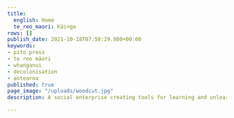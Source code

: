 ```yaml
---
title:
  english: Home
  te_reo_maori: Kāinga
rows: []
publish_date: 2021-10-18T07:50:29.000+00:00
keywords:
- pito press
- te reo māori
- whanganui
- decolonisation
- aotearoa
published: true
page_image: "/uploads/woodcut.jpg"
description: A social enterprise creating tools for learning and unlearning in Aotearoa

---
```


